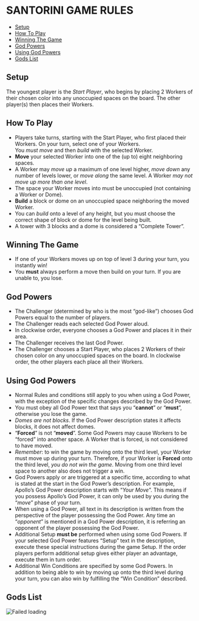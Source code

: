 # SANTORINI GAME RULES

- [Setup](#Setup)
- [How To Play](#How-To-Play)
- [Winning The Game](#Winning-the-game)
- [God Powers](#God-Powers)
- [Using God Powers](#Using.God-Powers)
- [Gods List](#Gods-List)


## Setup

The youngest player is the *Start Player*, who begins by placing 2 Workers of their chosen color into any unoccupied spaces on the board. The other player(s) then places their Workers.


## How To Play

- Players take turns, starting with the Start Player, who first placed their Workers. On your turn, select one of your Workers.  
You *must move* and then *build* with the selected Worker.
- **Move** your selected Worker into one of the (up to) eight neighboring spaces.  
- A Worker may *move up* a maximum of one level higher, *move down* any number of levels lower, or *move along* the same level. A Worker *may not move up more than one level*.
- The space your Worker moves into must be unoccupied (not containing a Worker or Dome).
- **Build** a block or dome on an unoccupied space neighboring the moved Worker.  
- You can *build* onto a level of any height, but you must choose the correct shape of block or dome for the level being built.  
- A tower with 3 blocks and a dome is considered a “Complete Tower”.


## Winning The Game

- If one of your Workers moves up on top of level 3 during your turn, you instantly win!
- You **must** always perform a move then build on your turn. If you are unable to, you lose.


## God Powers

- The Challenger (determined by who is the most “god-like”) chooses God Powers equal to the number of players.  
- The Challenger reads each selected God Power aloud.  
- In clockwise order, everyone chooses a God Power and places it in their area.  
- The Challenger receives the last God Power.  
- The Challenger chooses a Start Player, who places 2 Workers of their chosen color on any unoccupied spaces on the board. In clockwise order, the other players each place all their Workers.


## Using God Powers

- Normal Rules and conditions still apply to you when using a God Power, with the exception of the specific changes described by the God Power.
- You must obey all God Power text that says you “**cannot**” or “**must**”, otherwise you lose the game.
- *Domes are not blocks*. If the God Power description states it affects blocks, it does not affect domes.
- “**Forced**” is not “**moved**”. Some God Powers may cause Workers to be “forced” into another space. A Worker that is forced, is not considered to have moved.
- *Remember*: to win the game by moving onto the third level, your Worker must move up during your turn. Therefore, if your Worker is **Forced** onto the third level, *you do not win the game*. Moving from one third level space to another also does not trigger a win.
- God Powers apply or are triggered at a specific time, according to what is stated at the start in the God Power’s description. For example, Apollo’s God Power description starts with “*Your Move*”. This means if you possess Apollo’s God Power, it can only be used by you during the “*move*” phase of your turn.
- When using a God Power, all text in its description is written from the perspective of the player possessing the God Power. Any time an “*opponent*” is mentioned in a God Power description, it is referring an opponent of the player possessing the God Power.
- Additional Setup **must be** performed when using some God Powers. If your selected God Power features “Setup” text in the description, execute these special instructions during the game Setup. If the order players perform additional setup gives either player an advantage, execute them in turn order.
- Additional Win Conditions are specified by some God Powers. In addition to being able to win by moving up onto the third level during your turn, you can also win by fulfilling the “Win Condition” described.


## Gods List

![Failed loading][Artemis]


[Artemis]:ing-sw-2020-Zhou-Zhou-Xu/src/main/resources/GraphicSrc/Gods//ARTEMISjpg "Artemis"
